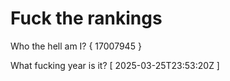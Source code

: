 # Fuck the rankings

Who the hell am I?
{ 17007945 }

What fucking year is it?
[ 2025-03-25T23:53:20Z ]
